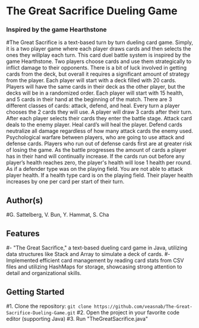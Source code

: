 # The Great Sacrifice Dueling Game
### Inspired by the game Hearthstone
#The Great Sacrifice is a text-based turn by turn dueling card game. Simply, it is a two player game where each player draws cards and then selects the ones they willplay each turn. This card duel battle system is inspired by the game Hearthstone. Two players choose cards and use them strategically to inflict damage to their opponents. There is a bit of luck involved in getting cards from the deck, but overall it requires a significant amount of strategy from the player. Each player will start with a deck filled with 20 cards. Players will have the same cards in their deck as the other player, but the decks will be in a randomized order. Each player will start with 15 health, and 5 cards in their hand at the beginning of the match. There are 3 different classes of cards: attack, defend, and heal. Every turn a player chooses the 2 cards they will use. A player will draw 3 cards after their turn. After each player selects their cards they enter the battle stage. Attack card deals to the enemy player. Heal card’s will heal the player. Defend cards neutralize all damage regardless of how many attack cards the enemy used. Psychological warfare between players, who are going to use attack and defense cards. Players who run out of defense cards first are at greater risk of losing the game. As the battle progresses the amount of cards a player has in their hand will continually increase. If the cards run out before any player’s health reaches zero, the player's health will lose 1 health per round. As if a defender type was on the playing field. You are not able to attack player health. If a health type card is on the playing field. Their player health increases by one per card per start of their turn.

 
## Author(s)
#G. Sattelberg, V. Bun, Y. Hammat, S. Cha


## Features
#- "The Great Sacrifice," a text-based dueling card game in Java, utilizing data structures like Stack and Array to simulate a deck of cards.
#- Implemented efficient card management by reading card stats from CSV files and utilizing HashMaps for storage, showcasing strong attention to detail and organizational skills.

## Getting Started
#1. Clone the repository: `git clone https://github.com/veasnab/The-Great-Sacrifice-Dueling-Game.git`
#2. Open the project in your favorite code editor (supporting Java)
#3. Run "TheGreatSacrifice.java"  





